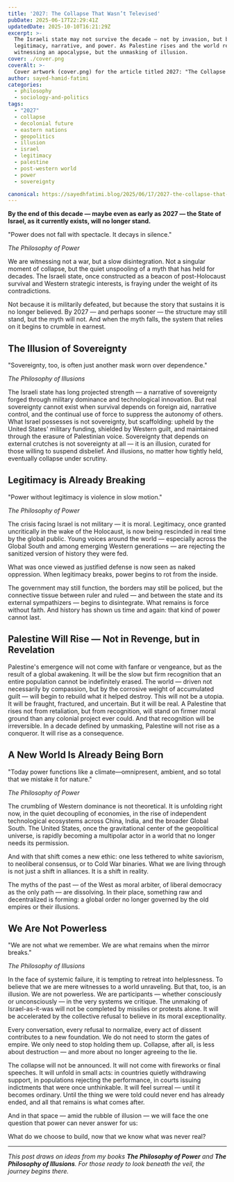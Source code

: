 ```yaml
---
title: '2027: The Collapse That Wasn’t Televised'
pubDate: 2025-06-17T22:29:41Z
updatedDate: 2025-10-10T16:21:29Z
excerpt: >-
  The Israeli state may not survive the decade — not by invasion, but by the slow collapse of
  legitimacy, narrative, and power. As Palestine rises and the world rebalances, we are not
  witnessing an apocalypse, but the unmasking of illusion.
cover: ./cover.png
coverAlt: >-
  Cover artwork (cover.png) for the article titled 2027: "The Collapse That Wasn't Televised."
author: sayed-hamid-fatimi
categories:
  - philosophy
  - sociology-and-politics
tags:
  - "2027"
  - collapse
  - decolonial future
  - eastern nations
  - geopolitics
  - illusion
  - israel
  - legitimacy
  - palestine
  - post-western world
  - power
  - sovereignty

canonical: https://sayedhfatimi.blog/2025/06/17/2027-the-collapse-that-wasnt-televised/
---
```


**By the end of this decade — maybe even as early as 2027 — the State of Israel, as it currently exists, will no longer stand.**

>

"Power does not fall with spectacle. It decays in silence."

*The Philosophy of Power*

We are witnessing not a war, but a slow disintegration. Not a singular moment of collapse, but the quiet unspooling of a myth that has held for decades. The Israeli state, once constructed as a beacon of post-Holocaust survival and Western strategic interests, is fraying under the weight of its contradictions.

Not because it is militarily defeated, but because the story that sustains it is no longer believed. By 2027 — and perhaps sooner — the structure may still stand, but the myth will not. And when the myth falls, the system that relies on it begins to crumble in earnest.

## The Illusion of Sovereignty

>

"Sovereignty, too, is often just another mask worn over dependence."

*The Philosophy of Illusions*

The Israeli state has long projected strength — a narrative of sovereignty forged through military dominance and technological innovation. But real sovereignty cannot exist when survival depends on foreign aid, narrative control, and the continual use of force to suppress the autonomy of others. What Israel possesses is not sovereignty, but scaffolding: upheld by the United States' military funding, shielded by Western guilt, and maintained through the erasure of Palestinian voice. Sovereignty that depends on external crutches is not sovereignty at all — it is an illusion, curated for those willing to suspend disbelief. And illusions, no matter how tightly held, eventually collapse under scrutiny.

## Legitimacy is Already Breaking

>

"Power without legitimacy is violence in slow motion."

*The Philosophy of Power*

The crisis facing Israel is not military — it is moral. Legitimacy, once granted uncritically in the wake of the Holocaust, is now being rescinded in real time by the global public. Young voices around the world — especially across the Global South and among emerging Western generations — are rejecting the sanitized version of history they were fed.

What was once viewed as justified defense is now seen as naked oppression. When legitimacy breaks, power begins to rot from the inside.

The government may still function, the borders may still be policed, but the connective tissue between ruler and ruled — and between the state and its external sympathizers — begins to disintegrate. What remains is force without faith. And history has shown us time and again: that kind of power cannot last.

## Palestine Will Rise — Not in Revenge, but in Revelation

Palestine's emergence will not come with fanfare or vengeance, but as the result of a global awakening. It will be the slow but firm recognition that an entire population cannot be indefinitely erased. The world — driven not necessarily by compassion, but by the corrosive weight of accumulated guilt — will begin to rebuild what it helped destroy. This will not be a utopia. It will be fraught, fractured, and uncertain. But it will be real. A Palestine that rises not from retaliation, but from recognition, will stand on firmer moral ground than any colonial project ever could. And that recognition will be irreversible. In a decade defined by unmasking, Palestine will not rise as a conqueror. It will rise as a consequence.

## A New World Is Already Being Born

>

"Today power functions like a climate—omnipresent, ambient, and so total that we mistake it for nature."

*The Philosophy of Power*

The crumbling of Western dominance is not theoretical. It is unfolding right now, in the quiet decoupling of economies, in the rise of independent technological ecosystems across China, India, and the broader Global South. The United States, once the gravitational center of the geopolitical universe, is rapidly becoming a multipolar actor in a world that no longer needs its permission.

And with that shift comes a new ethic: one less tethered to white saviorism, to neoliberal consensus, or to Cold War binaries. What we are living through is not just a shift in alliances. It is a shift in reality.

The myths of the past — of the West as moral arbiter, of liberal democracy as the only path — are dissolving. In their place, something raw and decentralized is forming: a global order no longer governed by the old empires or their illusions.

## We Are Not Powerless

>

"We are not what we remember. We are what remains when the mirror breaks."

*The Philosophy of Illusions*

In the face of systemic failure, it is tempting to retreat into helplessness. To believe that we are mere witnesses to a world unraveling. But that, too, is an illusion. We are not powerless. We are participants — whether consciously or unconsciously — in the very systems we critique. The unmaking of Israel-as-it-was will not be completed by missiles or protests alone. It will be accelerated by the collective refusal to believe in its moral exceptionality.

Every conversation, every refusal to normalize, every act of dissent contributes to a new foundation. We do not need to storm the gates of empire. We only need to stop holding them up. Collapse, after all, is less about destruction — and more about no longer agreeing to the lie.

The collapse will not be announced. It will not come with fireworks or final speeches. It will unfold in small acts: in countries quietly withdrawing support, in populations rejecting the performance, in courts issuing indictments that were once unthinkable. It will feel surreal — until it becomes ordinary. Until the thing we were told could never end has already ended, and all that remains is what comes after.

And in that space — amid the rubble of illusion — we will face the one question that power can never answer for us:

What do we choose to build, now that we know what was never real?

---

*This post draws on ideas from my books **The Philosophy of Power** and **The Philosophy of Illusions**. For those ready to look beneath the veil, the journey begins there.*
